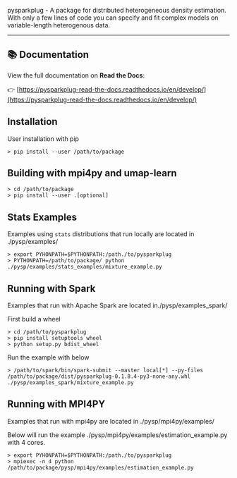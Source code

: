 pysparkplug - A package for distributed heterogeneous density estimation. With only a few lines of code you can specify and fit complex models on variable-length heterogenous data.

--------------------------------------------------------------------------------

## 📚 Documentation
View the full documentation on **Read the Docs**:

👉 [https://pysparkplug-read-the-docs.readthedocs.io/en/develop/](https://pysparkplug-read-the-docs.readthedocs.io/en/develop/)

## Installation

User installation with pip
```
> pip install --user /path/to/package
```


## Building with mpi4py and umap-learn

```
> cd /path/to/package
> pip install --user .[optional]
```

## Stats Examples
Examples using `stats` distributions that run locally are located in ./pysp/examples/

```
> export PYHONPATH=$PYTHONPATH:/path./to/pysparkplug
> PYTHONPATH=/path/to/package/ python ./pysp/examples/stats_examples/mixture_example.py
```

## Running with Spark
Examples that run with Apache Spark are located in./pysp/examples_spark/

First build a wheel
```
> cd /path/to/pysparkplug
> pip install setuptools wheel
> python setup.py bdist_wheel
```

Run the example with below
```
> /path/to/spark/bin/spark-submit --master local[*] --py-files /path/to/package/dist/pysparkplug-0.1.8.4-py3-none-any.whl ./pysp/examples_spark/mixture_example.py
```

## Running with MPI4PY
Examples that run with mpi4py are located in ./pysp/mpi4py/examples/

Below will run the example ./pysp/mpi4py/examples/estimation_example.py with 4 cores.
```
> export PYHONPATH=$PYTHONPATH:/path./to/pysparkplug
> mpiexec -n 4 python /path/to/package/pysp/mpi4py/examples/estimation_example.py
```

